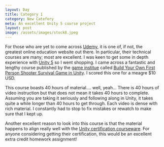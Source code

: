 ```yaml
---
layout: Day
title: Category 1
category: New Catefory
meta: An excellent Unity 5 course project
layout: post
image: /assets/images/stock8.jpeg
---
```


For those who are yet to come across [Udemy](https://www.udemy.com/), it is one of, if not, the greatest online education website out there. In particular, their technical courses are many; most are excellent. I was keen to get some in depth experience with [Unity 5](https://unity3d.com/) so I went shopping. 
I came across a fantastic and lengthy course published by the [game institue](https://www.gameinstitute.com/) called [Build Your Own First Person Shooter Survival Game in Unity](https://www.udemy.com/build-your-own-first-person-shooter-survival-game-in-unity/). I scored this one for a meagre $10 USD.

This course boasts 40 hours of material.... well, yeah... There is 40 hours of video instruction but that does not mean it takes 40 hours to complete. Assuming you are taking it seriously and following along in Unity, it takes quite a while longer than 40 hours to get through. Each video is dense with rich material. I constantly had to stop to fix mistakes or rewatch to make sure that I kept up.

Another excellent reason to look into this course is that the material happens to align really well with the [Unity certification courseware](https://certification.unity.com/courseware). For anyone considering getting their certification, this would be an excellent extra credit homework assignment!